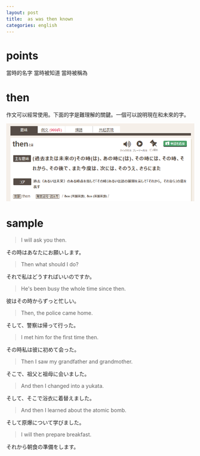 ```yaml
---
layout: post
title:  as was then known
categories: english
---
```

# points
當時的名字
當時被知道
當時被稱為

# then
作文可以經常使用。下面的字是難理解的關鍵。一個可以說明現在和未來的字。

![](/assets/A20190212-152425.png)

# sample

> I will ask you then.

その時はあなたにお願いします。

> Then what should I do?

それで私はどうすればいいのですか。

> He's been busy the whole time since then.

彼はその時からずっと忙しい。

> Then, the police came home.

そして、警察は帰って行った。

> I met him for the first time then.

その時私は彼に初めて会った。

> Then I saw my grandfather and grandmother.

そこで、祖父と祖母に会いました。

> And then I changed into a yukata.

そして、そこで浴衣に着替えました。

> And then I learned about the atomic bomb.

そして原爆について学びました。

> I will then prepare breakfast.

それから朝食の準備をします。


